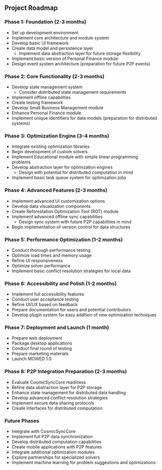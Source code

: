 ## Project Roadmap

### Phase 1: Foundation (2-3 months)
- Set up development environment
- Implement core architecture and module system
- Develop basic UI framework
- Create data model and persistence layer
  - Implement data abstraction layer for future storage flexibility
- Implement basic version of Personal Finance module
- Design event system architecture (preparation for future P2P events)

### Phase 2: Core Functionality (2-3 months)
- Develop state management system
  - Consider distributed state management requirements
- Implement offline capabilities
- Create testing framework
- Develop Small Business Management module
- Enhance Personal Finance module
- Implement unique identifiers for data models (preparation for distributed systems)

### Phase 3: Optimization Engine (3-4 months)
- Integrate existing optimization libraries
- Begin development of custom solvers
- Implement Educational module with simple linear programming problems
- Develop abstraction layer for optimization engines
  - Design with potential for distributed computation in mind
- Implement basic task queue system for optimization jobs

### Phase 4: Advanced Features (2-3 months)
- Implement advanced UI customization options
- Develop data visualization components
- Create Reforestation Optimization Tool (ROT) module
- Implement advanced offline sync capabilities
  - Design sync system with future P2P capabilities in mind
- Begin implementation of version control for data structures

### Phase 5: Performance Optimization (1-2 months)
- Conduct thorough performance testing
- Optimize load times and memory usage
- Refine UI responsiveness
- Optimize solver performance
- Implement basic conflict resolution strategies for local data

### Phase 6: Accessibility and Polish (1-2 months)
- Implement full accessibility features
- Conduct user acceptance testing
- Refine UI/UX based on feedback
- Prepare documentation for users and potential contributors
- Develop plugin system for easy addition of new optimization techniques

### Phase 7: Deployment and Launch (1 month)
- Prepare web deployment
- Package desktop applications
- Conduct final round of testing
- Prepare marketing materials
- Launch MOWED 1.0

### Phase 8: P2P Integration Preparation (2-3 months)
- Evaluate CosmicSyncCore readiness
- Refine data abstraction layer for P2P storage
- Enhance state management for distributed data handling
- Develop advanced conflict resolution strategies
- Implement secure data sharing protocols
- Create interfaces for distributed computation

### Future Phases
- Integrate with CosmicSyncCore
- Implement full P2P data synchronization
- Develop distributed computation capabilities
- Create mobile applications with P2P features
- Integrate additional optimization modules
- Explore partnerships for specialized solvers
- Implement machine learning for problem suggestions and optimizations

